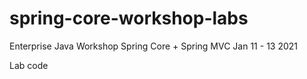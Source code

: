 # spring-core-workshop-labs

 Enterprise Java Workshop 
 Spring Core + Spring MVC
 Jan 11 - 13 2021
 
 Lab code
 
 
